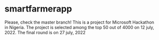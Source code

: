 # smartfarmerapp
Please, check the master branch!
This is a project for Microsoft Hackathon in Nigeria. The project is selected among the top 50 out of 4000 on 12 july, 2022. The final round is on 27 july, 2022
